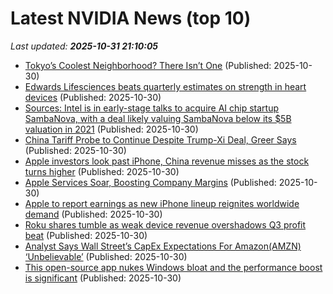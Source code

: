 # Latest NVIDIA News (top 10)
_Last updated: **2025-10-31 21:10:05**_

- [Tokyo’s Coolest Neighborhood? There Isn’t One](https://biztoc.com/x/791da818a975494f) (Published: 2025-10-30)
- [Edwards Lifesciences beats quarterly estimates on strength in heart devices](https://biztoc.com/x/6299c2955b8c747d) (Published: 2025-10-30)
- [Sources: Intel is in early-stage talks to acquire AI chip startup SambaNova, with a deal likely valuing SambaNova below its $5B valuation in 2021](https://biztoc.com/x/12fa09fb3596a33c) (Published: 2025-10-30)
- [China Tariff Probe to Continue Despite Trump-Xi Deal, Greer Says](https://biztoc.com/x/d5dd6996b189e9a0) (Published: 2025-10-30)
- [Apple investors look past iPhone, China revenue misses as the stock turns higher](https://biztoc.com/x/fa79d791f86cc54f) (Published: 2025-10-30)
- [Apple Services Soar, Boosting Company Margins](https://biztoc.com/x/c47ccc9e23eaacdf) (Published: 2025-10-30)
- [Apple to report earnings as new iPhone lineup reignites worldwide demand](https://finance.yahoo.com/news/apple-report-earnings-iphone-lineup-193705320.html) (Published: 2025-10-30)
- [Roku shares tumble as weak device revenue overshadows Q3 profit beat](https://finance.yahoo.com/news/roku-shares-tumble-weak-device-210630411.html) (Published: 2025-10-30)
- [Analyst Says Wall Street’s CapEx Expectations For Amazon(AMZN) ‘Unbelievable’](https://finance.yahoo.com/news/analyst-says-wall-street-capex-210614695.html) (Published: 2025-10-30)
- [This open-source app nukes Windows bloat and the performance boost is significant](https://www.makeuseof.com/open-source-app-nukes-bloat-performance-boost/) (Published: 2025-10-30)
